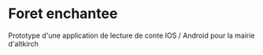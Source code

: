 # Foret enchantee
 Prototype d'une application de lecture de conte IOS / Android pour la mairie d'altkirch
